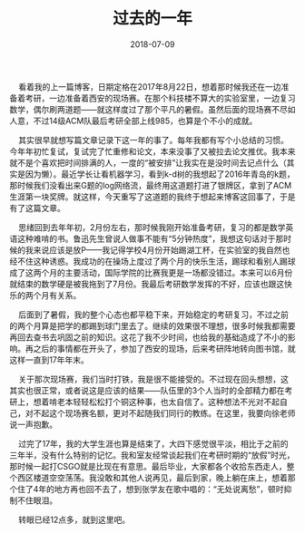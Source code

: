 ﻿---
layout: post
title: "过去的一年"
excerpt: "杂记"
comments: true
date: 2018-07-09
tags: [杂文]
---

&#160;&#160;&#160;&#160;看着我的上一篇博客，日期定格在2017年8月22日，想着那时候我还在一边准备着考研，一边准备着西安的现场赛。在那个科技楼不算大的实验室里，一边复习数学，偶尔刷两道题——就这样度过了那个平凡的暑假。虽然后面的现场赛不尽如人意，不过14级ACM队最后考研全部上线985，也算是个不小的成就。

&#160;&#160;&#160;&#160;其实很早就想写篇文章记录下这一年的事了。每年我都有写个小总结的习惯。今年年初忙复试，复试完了忙重修和论文，本来没事了又被拉去论文推优。我本来就不是个喜欢把时间排满的人，一度的“被安排”让我实在是没时间去记点什么（其实是因为懒）。最近学长让看机器学习，看到k-d树的我想起了2016年青岛的k题，那时候我们没看出来G题的log网络流，最终用这道题打进了银牌区，拿到了ACM生涯第一块奖牌。就这样，今天重写了这道题的我终于想起来博客这回事了，于是有了这篇文章。

&#160;&#160;&#160;&#160;思绪回到去年年初，2月份左右，那时候我刚开始准备考研，复习的都是数学英语这种难啃的书。鲁迅先生曾说人做事不能有“5分钟热度”，我想这句话对于那时候的我来说应该是放P——我记得学校4月份开始踢湖工杯，在实验室的我自然也经不住这种诱惑。我成功的在操场上度过了两个月的快乐生活，踢球和看别人踢球成了这两个月的主要活动，国际学院的比赛我更是一场都没错过。本来可以6月份就结束的数学硬是被我拖到了7月份。我最后考研数学发挥的不好，应该也跟这快乐的两个月有关系。

&#160;&#160;&#160;&#160;后面到了暑假，我的整个心态也都平稳下来，开始稳定的考研复习，不过之前的两个月算是把学的都踢到球门里去了。继续的效果很不理想，很多时候我都需要再回去查书去巩固之前的知识。这花了我不少时间，也给我的基础造成了不小的影响。再之后的事情都在开头了，参加了西安的现场，后来考研阵地转向图书馆，就这样一直到17年年末。

&#160;&#160;&#160;&#160;关于那次现场赛，我们当时打铁，我是很不能接受的。不过现在回头想想，这其实也很正常，或者说这是应该的结果——队伍里的3个人当时的全部精力都在考研上，想着啃老本轻轻松松打个铜这种事，也太自信了。这种想法不光对不起自己，对不起这个现场赛名额，更对不起随我们同行的教练。在这里，我要向徐老师说一声抱歉。

&#160;&#160;&#160;&#160;过完了17年，我的大学生涯也算是结束了，大四下感觉很平淡，相比于之前的三年半，没有什么特别的记忆。我和室友经常谈起我们在考研时期的“放假”时光，那时候一起打CSGO就是比现在有意思。最后毕业，大家都各个收拾东西走人，整个西区楼道空空荡荡。我没敢和其他人说再见，最后到家，晚上躺在床上，想着那个住了4年的地方再也回不去了，想到张学友在歌中唱的：“无处说离愁”，顿时抑制不住眼泪。

&#160;&#160;&#160;&#160;转眼已经12点多，就到这里吧。
